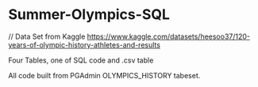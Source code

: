 # Summer-Olympics-SQL
// 
Data Set from Kaggle
https://www.kaggle.com/datasets/heesoo37/120-years-of-olympic-history-athletes-and-results

Four Tables, one of SQL code  and .csv table

All code built from PGAdmin OLYMPICS_HISTORY tabeset. 
